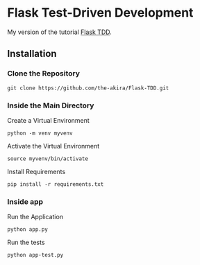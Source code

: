 # Flask Test-Driven Development

My version of the tutorial [Flask TDD](https://github.com/mjhea0/flaskr-tdd).

## Installation

### Clone the Repository

```
git clone https://github.com/the-akira/Flask-TDD.git
```

### Inside the Main Directory

Create a Virtual Environment

```
python -m venv myvenv
```

Activate the Virtual Environment

```
source myvenv/bin/activate
```

Install Requirements

```
pip install -r requirements.txt
```

### Inside app

Run the Application

```
python app.py
```

Run the tests

```
python app-test.py
```